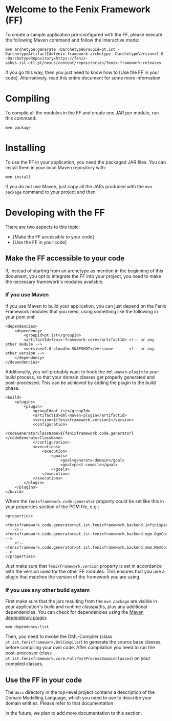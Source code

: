 # Welcome to the Fenix Framework (FF)

To create a sample application pre-configured with the FF, please execute the
following Maven command and follow the interactive mode:

    mvn archetype:generate -DarchetypeGroupId=pt.ist -DarchetypeArtifactId=fenix-framework-archetype -DarchetypeVersion=1.0 -DarchetypeRepository=https://fenix-ashes.ist.utl.pt/nexus/content/repositories/fenix-framework-releases

If you go this way, then you just need to know how to
[Use the FF in your code].  Alternatively, read this entire document for some
more information.


# Compiling

To compile all the modules in the FF and create one JAR per module, run this
command:

    mvn package
    
# Installing

To use the FF in your application, you need the packaged JAR files.  You can
install them in your local Maven repository with:

    mvn install

If you do not use Maven, just copy all the JARs produced with the `mvn
package` command to your project and then

# Developing with the FF

There are two aspects to this topic:

  * [Make the FF accessible to your code]
  * [Use the FF in your code]

## Make the FF accessible to your code

If, instead of starting from an archetype as mention in the beginning of this
document, you opt to integrate the FF into your project, you need to make the
necessary framework's modules available.

### If you use Maven

If you use Maven to build your application, you can just depend on the Fenix
Framework modules that you need, using something like the following in your
pom.xml:

    <dependencies>
        <dependency>
            <groupId>pt.ist</groupId>
            <artifactId>fenix-framework-core</artifactId> <!-- or any other module -->
            <version>2.0-cloudtm-SNAPSHOT</version>       <!-- or any other version -->
        </dependency>
    </dependencies>
    
Additionally, you will probably want to hook the `dml-maven-plugin` to your
build process, so that your domain classes get properly generated and
post-processed.  This can be achieved by adding the plugin to the build phase.

    <build>
        <plugins>
            <plugin>
                <groupId>pt.ist</groupId>
                <artifactId>dml-maven-plugin</artifactId>
                <version>${fenixframework.version}</version>
                <configuration>
                    <codeGeneratorClassName>${fenixframework.code.generator}</codeGeneratorClassName>
                </configuration>
                <executions>
                    <execution>
                        <goals>
                            <goal>generate-domain</goal>
                            <goal>post-compile</goal>
                        </goals>
                    </execution>
                </executions>
            </plugin>
        </plugins>
    </build>

Where the `fenixframework.code.generator` property could be set like this in
your properties section of the POM file, e.g.:

    <properties>
        <fenixframework.code.generator>pt.ist.fenixframework.backend.infinispan.InfinispanCodeGenerator</fenixframework.code.generator>
        <!-- <fenixframework.code.generator>pt.ist.fenixframework.backend.ogm.OgmCodeGenerator</fenixframework.code.generator> -->
        <!-- <fenixframework.code.generator>pt.ist.fenixframework.backend.mem.MemCodeGenerator</fenixframework.code.generator> -->
    </properties>

Just make sure that `fenixframework.version` property is set in accordance
with the version used for the other FF modules.  This ensures that you use a
plugin that matches the version of the framework you are using.

### If you use any other build system

First make sure that the jars resulting from the `mvn package` are visible in
your application's build and runtime classpaths, plus any additional
dependencies.  You can check for dependencies using the
[Maven dependency plugin][1]:

    mvn dependency:list

[1]: http://www.google.com/search?q=maven+dependency+plugin

Then, you need to invoke the DML-Compiler (class
`pt.ist.fenixframework.DmlCompiler`) to generate the source base classes,
before compiling your own code.  After compilation you need to run the
post-processor (class
`pt.ist.fenixframework.core.FullPostProcessDomainClasses`) on your compiled
classes.

## Use the FF in your code

The `docs` directory in the top-level project contains a description of the
Domain Modelling Language, which you need to use to describe your domain
entities.  Please refer to that documentation.

In the future, we plan to add more documentation to this section.

